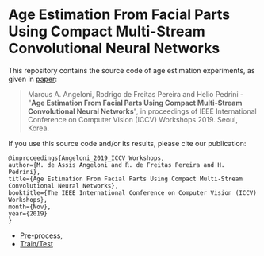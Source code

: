 # Age Estimation From Facial Parts Using Compact Multi-Stream Convolutional Neural Networks

This repository contains the source code of age estimation experiments, as given in [paper](http://openaccess.thecvf.com/content_ICCVW_2019/papers/CEFRL/Angeloni_Age_Estimation_From_Facial_Parts_Using_Compact_Multi-Stream_Convolutional_Neural_ICCVW_2019_paper.pdf):

> Marcus A. Angeloni, Rodrigo de Freitas Pereira and Helio Pedrini - "**Age Estimation From Facial Parts Using Compact Multi-Stream Convolutional Neural Networks**", in proceedings of IEEE International Conference on Computer Vision (ICCV) Workshops 2019. Seoul, Korea.

If you use this source code and/or its results, please cite our publication:

```
@inproceedings{Angeloni_2019_ICCV_Workshops, 
author={M. de Assis Angeloni and R. de Freitas Pereira and H. Pedrini}, 
title={Age Estimation From Facial Parts Using Compact Multi-Stream Convolutional Neural Networks}, 
booktitle={The IEEE International Conference on Computer Vision (ICCV) Workshops},
month={Nov},
year={2019}
}
```

- [Pre-process](./src/preprocessing),
- [Train/Test](./src/classification)

 

 
